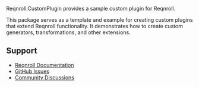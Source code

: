 ﻿Reqnroll.CustomPlugin provides a sample custom plugin for Reqnroll.

This package serves as a template and example for creating custom plugins that extend Reqnroll functionality. It demonstrates how to create custom generators, transformations, and other extensions.

## Support

- [Reqnroll Documentation](https://docs.reqnroll.net/)
- [GitHub Issues](https://github.com/reqnroll/Reqnroll/issues)
- [Community Discussions](https://github.com/reqnroll/Reqnroll/discussions)